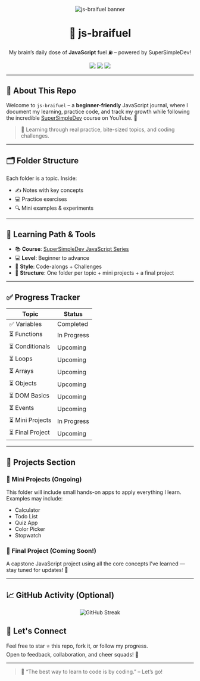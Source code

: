<p align="center">
  <img src="https://capsule-render.vercel.app/api?type=waving&color=0:3B82F6,100:06B6D4&height=200&section=header&text=js-braifuel⛽️&fontSize=45&fontColor=FFFFFF" alt="js-braifuel banner"/>
</p>

<h1 align="center">🧠 js-braifuel</h1>
<p align="center">My brain’s daily dose of <strong>JavaScript</strong> fuel ⛽️ – powered by SuperSimpleDev!</p>

<p align="center">
  <img src="https://img.shields.io/badge/status-learning-blue?style=for-the-badge" />
  <img src="https://img.shields.io/badge/javascript-ES6+-yellow?style=for-the-badge&logo=javascript&logoColor=black" />
  <img src="https://img.shields.io/badge/beginner-friendly-brightgreen?style=for-the-badge" />
</p>

---

## 🚀 About This Repo

Welcome to `js-braifuel` – a **beginner-friendly** JavaScript journal, where I document my learning, practice code, and track my growth while following the incredible [SuperSimpleDev](https://www.youtube.com/watch?v=EerdGm-ehJQ&t=126s) course on YouTube. 🎥

> 🧪 Learning through real practice, bite-sized topics, and coding challenges.

---

## 🗂️ Folder Structure

Each folder is a topic. Inside:
- ✍️ Notes with key concepts
- 💻 Practice exercises
- 🔍 Mini examples & experiments


---

## 🎯 Learning Path & Tools

- 📚 **Course**: [SuperSimpleDev JavaScript Series](https://www.youtube.com/watch?v=EerdGm-ehJQ&t=126s)
- 💻 **Level**: Beginner to advance
- 🔧 **Style**: Code-alongs + Challenges
- 📁 **Structure**: One folder per topic + mini projects + a final project

---

## ✅ Progress Tracker

| Topic           | Status   |
|----------------|----------|
| ✅ Variables     | Completed |
| ⏳ Functions     | In Progress |
| ⏳ Conditionals  | Upcoming |
| ⏳ Loops         | Upcoming |
| ⏳ Arrays        | Upcoming |
| ⏳ Objects       | Upcoming |
| ⏳ DOM Basics    | Upcoming |
| ⏳ Events        | Upcoming |
| ⏳ Mini Projects | In Progress |
| ⏳ Final Project | Upcoming |

---

## 🌟 Projects Section

### 🔹 Mini Projects (Ongoing)
This folder will include small hands-on apps to apply everything I learn. Examples may include:
- Calculator
- Todo List
- Quiz App
- Color Picker
- Stopwatch

### 🏁 Final Project (Coming Soon!)
A capstone JavaScript project using all the core concepts I’ve learned — stay tuned for updates! 🎉

---

## 📈 GitHub Activity (Optional)

<p align="center">
  <img src="https://github-readme-streak-stats.herokuapp.com/?user=shafaq-aslam&theme=radical&hide_border=true" alt="GitHub Streak" />
</p>


## 🤝 Let's Connect

Feel free to star ⭐ this repo, fork it, or follow my progress.  
Open to feedback, collaboration, and cheer squads! 🥳

---

> 💬 “The best way to learn to code is by coding.” – Let’s go!
